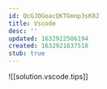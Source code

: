 ```yaml
---
id: QcGJOGoacQKTGmnp3sK8J
title: Vscode
desc: ''
updated: 1632922506194
created: 1632921837510
stub: true
---
```


![[solution.vscode.tips]]

